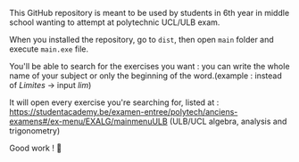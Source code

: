 This GitHub repository is meant to be used by students in 6th year in middle school wanting to attempt at polytechnic 
UCL/ULB exam.

When you installed the repository, go to `dist`, then open `main` folder and execute `main.exe` file. 

You'll be able to search for the exercises you want : you can write the whole name of your subject or only the beginning
of the word.(example : instead of *Limites* -> input *lim*)

It will open every exercise you're searching for, listed at : 
https://studentacademy.be/examen-entree/polytech/anciens-examens#/ex-menu/EXALG/mainmenuULB (ULB/UCL algebra, analysis 
and trigonometry)

Good work ! 🗿
